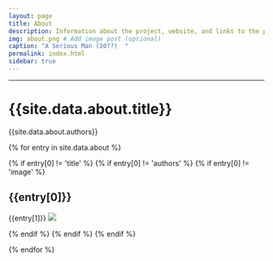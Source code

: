 ```yaml
---
layout: page
title: About
description: Information about the project, website, and links to the paper and SI
img: about.png # Add image post (optional)
caption: "A Serious Man (20??)  "
permalink: index.html
sidebar: true
---
```


---


# {{site.data.about.title}}
{{site.data.about.authors}}

{% for entry in site.data.about %}

{% if entry[0] != 'title' %}
{% if entry[0] != 'authors' %}
{% if entry[0] != 'image' %}

## {{entry[0]}}
{{entry[1]}}
<img src="{{site.url}}/{{site.baseurl}}/assets/img/{{entry[2]}}" >

{% endif %}
{% endif %}
{% endif %}

{% endfor %}
